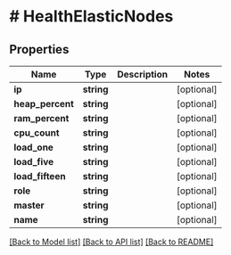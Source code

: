 # # HealthElasticNodes

## Properties

Name | Type | Description | Notes
------------ | ------------- | ------------- | -------------
**ip** | **string** |  | [optional]
**heap_percent** | **string** |  | [optional]
**ram_percent** | **string** |  | [optional]
**cpu_count** | **string** |  | [optional]
**load_one** | **string** |  | [optional]
**load_five** | **string** |  | [optional]
**load_fifteen** | **string** |  | [optional]
**role** | **string** |  | [optional]
**master** | **string** |  | [optional]
**name** | **string** |  | [optional]

[[Back to Model list]](../../README.md#models) [[Back to API list]](../../README.md#endpoints) [[Back to README]](../../README.md)
